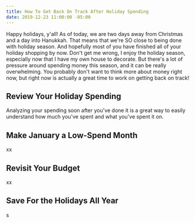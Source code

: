 ```yaml
---
title: How To Get Back On Track After Holiday Spending
date: 2019-12-23 11:00:00 -05:00
---
```


Happy holidays, y'all! As of today, we are two days away from Christmas and a day into Hanukkah. That means that we're SO close to being done with holiday season. And hopefully most of you have finished all of your holiday shopping by now. Don't get me wrong, I enjoy the holiday season, especially now that I have my own house to decorate. But there's a lot of pressure around spending money this season, and it can be really overwhelming. You probably don't want to think more about money right now, but right now is actually a great time to work on getting back on track! 

## Review Your Holiday Spending

Analyzing your spending soon after you've done it is a great way to easily understand how much you've spent and what you've spent it on. 

## Make January a Low-Spend Month

xx

## Revisit Your Budget

xx

## Save For the Holidays All Year

s